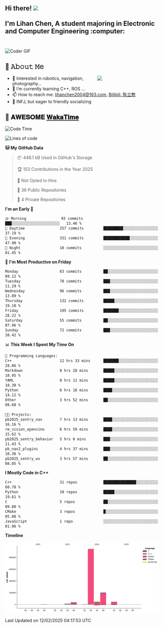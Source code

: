 <h2 align="left">
 <abc>
  <br>Hi there! <img src="https://user-images.githubusercontent.com/42378118/110234147-e3259600-7f4e-11eb-95be-0c4047144dea.gif" width="30"><br>
  <br> I'm Lihan Chen, A student majoring in Electronic and Computer Engineering :computer:<br>
  <br>
 </abc>
</h2>

<img align="center" src="https://media.giphy.com/media/SWoSkN6DxTszqIKEqv/giphy.gif" alt="Coder GIF" width="500">

## :book: 𝙰𝚋𝚘𝚞𝚝 𝙼𝚎

<img align="right" width="40%" src="https://github-readme-stats.vercel.app/api?username=LihanChen2004&show_icons=true&icon_color=CE1D2D&text_color=718096&bg_color=ffffff&hide_title=true" />

- 🌟 Interested in robotics, navigation, photography...
- 🌱 I’m currently learning C++, ROS ... 
- 📫 How to reach me: lihanchen2004@163.com, [Bilibili: 陈立憨](https://space.bilibili.com/170786212)
- 👯 INFJ, but eager to friendly socializing

## 📜 𝐀𝐖𝐄𝐒𝐎𝐌𝐄 [𝐖𝐚𝐤𝐚𝐓𝐢𝐦𝐞](https://github.com/anmol098/waka-readme-stats)

<!--START_SECTION:waka-->
![Code Time](http://img.shields.io/badge/Code%20Time-779%20hrs%2040%20mins-blue)

![Lines of code](https://img.shields.io/badge/From%20Hello%20World%20I%27ve%20Written-1.3%20million%20lines%20of%20code-blue)

**🐱 My GitHub Data** 

> 📦 446.1 kB Used in GitHub's Storage 
 > 
> 🏆 153 Contributions in the Year 2025
 > 
> 🚫 Not Opted to Hire
 > 
> 📜 36 Public Repositories 
 > 
> 🔑 4 Private Repositories 
 > 
**I'm an Early 🐤** 

```text
🌞 Morning                93 commits          ███░░░░░░░░░░░░░░░░░░░░░░   13.46 % 
🌆 Daytime                257 commits         █████████░░░░░░░░░░░░░░░░   37.19 % 
🌃 Evening                331 commits         ████████████░░░░░░░░░░░░░   47.90 % 
🌙 Night                  10 commits          ░░░░░░░░░░░░░░░░░░░░░░░░░   01.45 % 
```
📅 **I'm Most Productive on Friday** 

```text
Monday                   63 commits          ██░░░░░░░░░░░░░░░░░░░░░░░   09.12 % 
Tuesday                  78 commits          ███░░░░░░░░░░░░░░░░░░░░░░   11.29 % 
Wednesday                96 commits          ███░░░░░░░░░░░░░░░░░░░░░░   13.89 % 
Thursday                 132 commits         █████░░░░░░░░░░░░░░░░░░░░   19.10 % 
Friday                   195 commits         ███████░░░░░░░░░░░░░░░░░░   28.22 % 
Saturday                 55 commits          ██░░░░░░░░░░░░░░░░░░░░░░░   07.96 % 
Sunday                   72 commits          ███░░░░░░░░░░░░░░░░░░░░░░   10.42 % 
```


📊 **This Week I Spent My Time On** 

```text
💬 Programming Languages: 
C++                      12 hrs 33 mins      ███████░░░░░░░░░░░░░░░░░░   28.06 % 
Markdown                 8 hrs 28 mins       █████░░░░░░░░░░░░░░░░░░░░   18.95 % 
YAML                     8 hrs 11 mins       █████░░░░░░░░░░░░░░░░░░░░   18.30 % 
Python                   6 hrs 18 mins       ████░░░░░░░░░░░░░░░░░░░░░   14.12 % 
Other                    3 hrs 52 mins       ██░░░░░░░░░░░░░░░░░░░░░░░   08.68 % 

🐱‍💻 Projects: 
pb2025_sentry_nav        7 hrs 13 mins       ████░░░░░░░░░░░░░░░░░░░░░   16.16 % 
rm_vision_openvino       6 hrs 59 mins       ████░░░░░░░░░░░░░░░░░░░░░   15.62 % 
pb2025_sentry_behavior   5 hrs 6 mins        ███░░░░░░░░░░░░░░░░░░░░░░   11.43 % 
pb_nav2_plugins          4 hrs 37 mins       ███░░░░░░░░░░░░░░░░░░░░░░   10.36 % 
pb2025_sentry_ws         3 hrs 57 mins       ██░░░░░░░░░░░░░░░░░░░░░░░   08.85 % 
```

**I Mostly Code in C++** 

```text
C++                      31 repos            ███████████████░░░░░░░░░░   60.78 % 
Python                   10 repos            █████░░░░░░░░░░░░░░░░░░░░   19.61 % 
C                        5 repos             ██░░░░░░░░░░░░░░░░░░░░░░░   09.80 % 
CMake                    3 repos             █░░░░░░░░░░░░░░░░░░░░░░░░   05.88 % 
JavaScript               1 repo              ░░░░░░░░░░░░░░░░░░░░░░░░░   01.96 % 
```



**Timeline**

![Lines of Code chart](https://raw.githubusercontent.com/LihanChen2004/LihanChen2004/main/assets/bar_graph.png)


 Last Updated on 12/02/2025 04:17:53 UTC
<!--END_SECTION:waka-->

<!--
**LihanChen2004/LihanChen2004** is a ✨ _special_ ✨ repository because its `README.md` (this file) appears on your GitHub profile.

Here are some ideas to get you started:

- 🔭 I’m currently working on ...
- 🌱 I’m currently learning ...
- 👯 I’m looking to collaborate on ...
- 🤔 I’m looking for help with ...
- 💬 Ask me about ...
- 📫 How to reach me: ...
- 😄 Pronouns: ...
- ⚡ Fun fact: ...
-->
